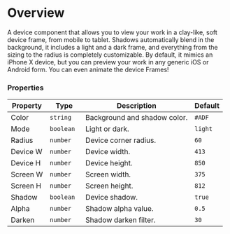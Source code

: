 # Overview
A device component that allows you to view your work in a clay-like, soft device frame, from mobile to tablet. Shadows automatically blend in the background, it includes a light and a dark frame, and everything from the sizing to the radius is completely customizable. By default, it mimics an iPhone X device, but you can preview your work in any generic iOS or Android form. You can even animate the device Frames!


### Properties

| Property | Type     | Description   | Default   |
| -------- | -------- | ------------- | --------- |
| Color      | `string` | Background and shadow color.     | `#ADF` |
| Mode     | `boolean ` | Light or dark. | `light`    |
| Radius     | `number` | Device corner radius. | `60`    |
| Device W     | `number` | Device width. | `413`    |
| Device H     | `number` | Device height. | `850`    |
| Screen W     | `number` | Screen width. | `375`    |
| Screen H     | `number` | Screen height. | `812`    |
| Shadow     | `boolean ` | Device shadow. | `true`    |
| Alpha     | `number ` | Shadow alpha value. | `0.5`    |
| Darken     | `number ` | Shadow darken filter. | `30`    |





